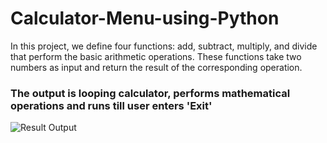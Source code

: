 # Calculator-Menu-using-Python

In this project, we define four functions: add, subtract, multiply, and divide that perform the basic arithmetic operations. These functions take two numbers as input and return the result of the corresponding operation.

### The output is looping calculator, performs mathematical operations and runs till user enters 'Exit'
![Result Output](https://github.com/Sourabh1995-art/Calculator-Menu-using-Python/assets/128116719/bb0aa3f8-725a-4f88-8556-a46ae76d002f)

